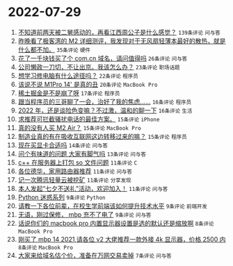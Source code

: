 # 2022-07-29

1. [不知道前两天被二舅感动的，再看江西周公子是什么感觉？](https://www.v2ex.com/t/869372) `139条评论` `问与答`
1. [昨晚看了极客湾的 M2 详细测评，我发现对于无风扇轻薄本最好的散热，就是什么都不加。](https://www.v2ex.com/t/869378) `35条评论` `硬件`
1. [花了一千块钱买了个 com.cn 域名，请问值得吗](https://www.v2ex.com/t/869437) `26条评论` `问与答`
1. [公司懒政一刀切，不让出京。我该怎么办？](https://www.v2ex.com/t/869391) `23条评论` `职场话题`
1. [想学习修电脑有什么途径吗？](https://www.v2ex.com/t/869396) `22条评论` `程序员`
1. [该说不说 M1Pro 14' 是真的丑](https://www.v2ex.com/t/869418) `20条评论` `MacBook Pro`
1. [稀土掘金是不是崩了呀](https://www.v2ex.com/t/869383) `17条评论` `程序员`
1. [跟当程序员的三哥聊了一会，治好了我的焦虑……](https://www.v2ex.com/t/869438) `16条评论` `程序员`
1. [2022 年，还是谈险色变嘛？不过激，温和的聊一下](https://www.v2ex.com/t/869432) `16条评论` `生活`
1. [求推荐可拦截骚扰电话的最佳方案。](https://www.v2ex.com/t/869412) `15条评论` `iPhone`
1. [真的没有人买 M2 Air？](https://www.v2ex.com/t/869395) `15条评论` `MacBook Pro`
1. [制造业真的有在吸收互联网这边转移过来的嘛？](https://www.v2ex.com/t/869389) `15条评论` `程序员`
1. [现在买显卡合适吗](https://www.v2ex.com/t/869374) `14条评论` `问与答`
1. [问个有味道的问题 大家有脚气吗](https://www.v2ex.com/t/869440) `13条评论` `问与答`
1. [c++ 在服务器上打包 so 文件问题](https://www.v2ex.com/t/869423) `11条评论` `C`
1. [各位德华，家用路由器推荐](https://www.v2ex.com/t/869397) `11条评论` `问与答`
1. [记一次腾讯轻量云被挖矿](https://www.v2ex.com/t/869393) `11条评论` `分享发现`
1. [本人发起“七夕不送礼”活动，欢迎加入！](https://www.v2ex.com/t/869380) `11条评论` `问与答`
1. [Python 迷惑系列](https://www.v2ex.com/t/869414) `9条评论` `Python`
1. [请教一下各位前辈，在校生学前端该如何提升技术水平](https://www.v2ex.com/t/869411) `9条评论` `前端开发`
1. [无语，刚过保修， mbp 充不了电了](https://www.v2ex.com/t/869385) `9条评论` `问与答`
1. [话说你们的 macbook pro 内置显示器设置是选的默认还是缩放啊](https://www.v2ex.com/t/869415) `8条评论` `MacBook Pro`
1. [刚买了 mbp 14 2021,请各位 v2 大佬推荐一款外接 4k 显示器，价格 2500 内](https://www.v2ex.com/t/869403) `8条评论` `MacBook Pro`
1. [大家来给域名估个价，准备在万网交易卖掉](https://www.v2ex.com/t/869449) `7条评论` `问与答`
